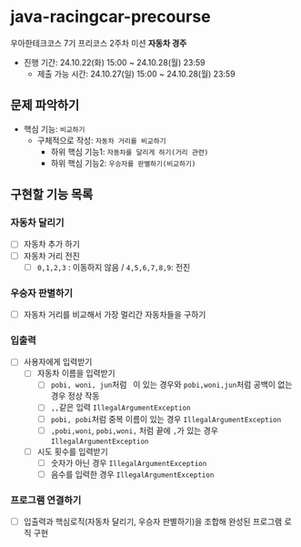 # java-racingcar-precourse
우아한테크코스 7기 프리코스 2주차 미션 **자동차 경주**

- 진행 기간: 24.10.22(화) 15:00 ~ 24.10.28(월) 23:59
  - 제출 가능 시간: 24.10.27(일) 15:00 ~ 24.10.28(월) 23:59

## 문제 파악하기
- 핵심 기능: `비교하기`
  - 구체적으로 작성: `자동차 거리를 비교하기`
    - 하위 핵심 기능1: `자동차를 달리게 하기(거리 관련)`
    - 하위 핵심 기능2: `우승자를 판별하기(비교하기)`

## 구현할 기능 목록
### 자동차 달리기
- [ ] 자동차 추가 하기
- [ ] 자동차 거리 전진
  - [ ] `0,1,2,3` : 이동하지 않음 / `4,5,6,7,8,9`: 전진

### 우승자 판별하기
- [ ] 자동차 거리를 비교해서 가장 멀리간 자동차들을 구하기

### 입출력
- [ ] 사용자에게 입력받기
  - [ ] 자동차 이름을 입력받기
    - [ ] `pobi, woni, jun`처럼 ` `이 있는 경우와 `pobi,woni,jun`처럼 공백이 없는 경우 정상 작동
    - [ ] `,,`같은 입력 `IllegalArgumentException`
    - [ ] `pobi, pobi`처럼 중복 이름이 있는 경우 `IllegalArgumentException`
    - [ ] `,pobi,woni`, `pobi,woni,` 처럼 끝에 `,`가 있는 경우 `IllegalArgumentException`
  - [ ] 시도 횟수를 입력받기
    - [ ] 숫자가 아닌 경우 `IllegalArgumentException`
    - [ ] 음수를 입력한 경우 `IllegalArgumentException`

### 프로그램 연결하기
- [ ] 입출력과 핵심로직(자동차 달리기, 우승자 판별하기)을 조합해 완성된 프로그램 로직 구현